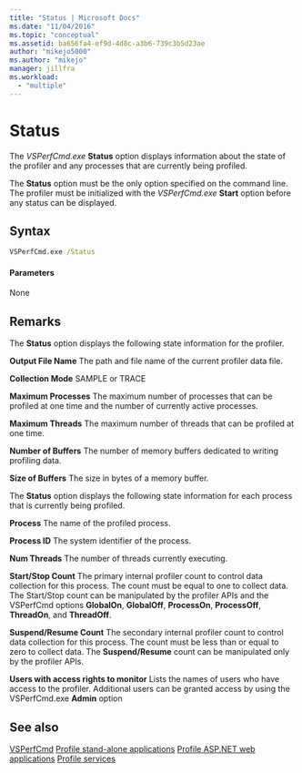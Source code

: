 ```yaml
---
title: "Status | Microsoft Docs"
ms.date: "11/04/2016"
ms.topic: "conceptual"
ms.assetid: ba656fa4-ef9d-4d8c-a3b6-739c3b5d23ae
author: "mikejo5000"
ms.author: "mikejo"
manager: jillfra
ms.workload:
  - "multiple"
---
```

# Status
The *VSPerfCmd.exe* **Status** option displays information about the state of the profiler and any processes that are currently being profiled.

 The **Status** option must be the only option specified on the command line. The profiler must be initialized with the *VSPerfCmd.exe* **Start** option before any status can be displayed.

## Syntax

```cmd
VSPerfCmd.exe /Status
```

#### Parameters
 None

## Remarks
 The **Status** option displays the following state information for the profiler.

 **Output File Name**
 The path and file name of the current profiler data file.

 **Collection Mode**
 SAMPLE or TRACE

 **Maximum Processes**
 The maximum number of processes that can be profiled at one time and the number of currently active processes.

 **Maximum Threads**
 The maximum number of threads that can be profiled at one time.

 **Number of Buffers**
 The number of memory buffers dedicated to writing profiling data.

 **Size of Buffers**
 The size in bytes of a memory buffer.

 The **Status** option displays the following state information for each process that is currently being profiled.

 **Process**
 The name of the profiled process.

 **Process ID**
 The system identifier of the process.

 **Num Threads**
 The number of threads currently executing.

 **Start/Stop Count**
 The primary internal profiler count to control data collection for this process. The count must be equal to one to collect data. The Start/Stop count can be manipulated by the profiler APIs and the VSPerfCmd options **GlobalOn**, **GlobalOff**, **ProcessOn**, **ProcessOff**, **ThreadOn**, and **ThreadOff**.

 **Suspend/Resume Count**
 The secondary internal profiler count to control data collection for this process. The count must be less than or equal to zero to collect data. The **Suspend/Resume** count can be manipulated only by the profiler APIs.

 **Users with access rights to monitor**
 Lists the names of users who have access to the profiler. Additional users can be granted access by using the VSPerfCmd.exe **Admin** option

## See also
 [VSPerfCmd](../profiling/vsperfcmd.md)
 [Profile stand-alone applications](../profiling/command-line-profiling-of-stand-alone-applications.md)
 [Profile ASP.NET web applications](../profiling/command-line-profiling-of-aspnet-web-applications.md)
 [Profile services](../profiling/command-line-profiling-of-services.md)